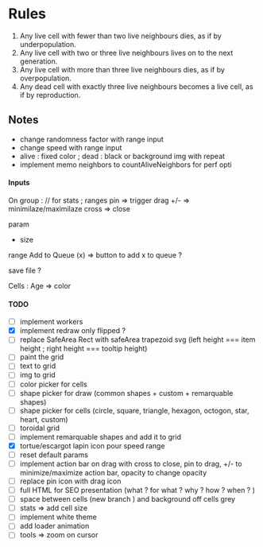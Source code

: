 # Rules

<ol>
    <li>Any live cell with fewer than two live neighbours dies, as if by underpopulation.</li>
    <li>Any live cell with two or three live neighbours lives on to the next generation.</li>
    <li>Any live cell with more than three live neighbours dies, as if by overpopulation.</li>
    <li>Any dead cell with exactly three live neighbours becomes a live cell, as if by reproduction.</li>
</ol>

## Notes

<ul>
    <li>change randomness factor with range input</li>
    <li>change speed with range input</li>
    <li>alive : fixed color ; dead : black or background img with repeat</li>
    <li>implement memo neighbors to countAliveNeighbors for perf opti</li>
</ul>

#### Inputs

On group : // for stats ; ranges
pin => trigger drag
+/- => minimilaze/maximilaze
cross => close

param

- size

range Add to Queue (x) => button to add x to queue ?

save file ?

Cells :
Age => color

#### TODO

- [ ] implement workers
- [x] implement redraw only flipped ?
- [ ] replace SafeArea Rect with safeArea trapezoid svg (left height === item height ; right height === tooltip height)
- [ ] paint the grid
- [ ] text to grid
- [ ] img to grid
- [ ] color picker for cells
- [ ] shape picker for draw (common shapes + custom + remarquable shapes)
- [ ] shape picker for cells (circle, square, triangle, hexagon, octogon, star, heart, custom)
- [ ] toroidal grid
- [ ] implement remarquable shapes and add it to grid
- [x] tortue/escargot lapin icon pour speed range
- [ ] reset default params
- [ ] implement action bar on drag with cross to close, pin to drag, +/- to minimize/maximize action bar, opacity to change opacity
- [ ] replace pin icon with drag icon
- [ ] full HTML for SEO presentation (what ? for what ? why ? how ? when ? )
- [ ] space between cells (new branch ) and background off cells grey
- [ ] stats => add cell size
- [ ] implement white theme
- [ ] add loader animation
- [ ] tools => zoom on cursor
